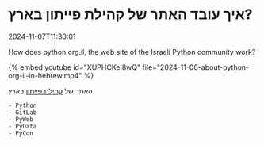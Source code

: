 # איך עובד האתר של קהילת פייתון בארץ?

2024-11-07T11:30:01

How does python.org.il, the web site of the Israeli Python community work?


{% embed youtube id="XUPHCKeI8wQ" file="2024-11-06-about-python-org-il-in-hebrew.mp4" %}


האתר של [קהילת פייתון](https://python.org.il/) בארץ.

    - Python
    - GitLab
    - PyWeb
    - PyData
    - PyCon


